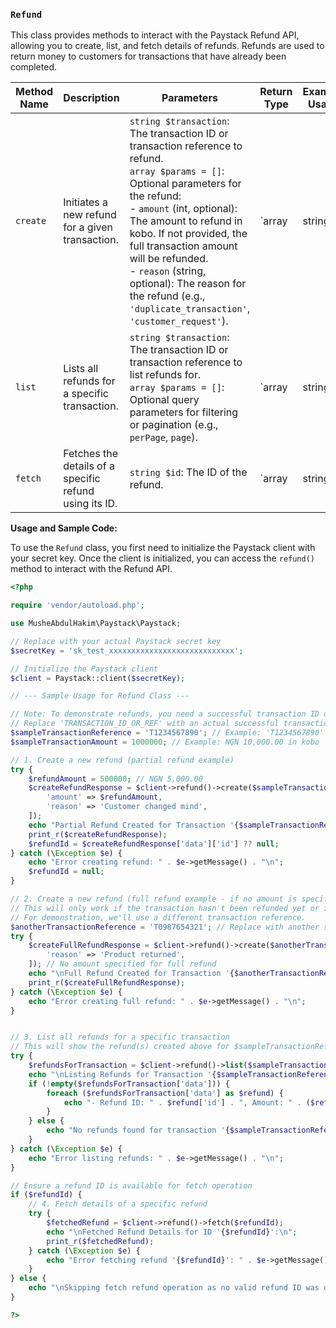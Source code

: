 ### `Refund`

This class provides methods to interact with the Paystack Refund API, allowing you to create, list, and fetch details of refunds. Refunds are used to return money to customers for transactions that have already been completed.

| Method Name | Description | Parameters | Return Type | Example Usage |
|---|---|---|---|---|
| `create` | Initiates a new refund for a given transaction. | `string $transaction`: The transaction ID or transaction reference to refund. <br> `array $params = []`: Optional parameters for the refund: <br> - `amount` (int, optional): The amount to refund in kobo. If not provided, the full transaction amount will be refunded. <br> - `reason` (string, optional): The reason for the refund (e.g., `'duplicate_transaction'`, `'customer_request'`). | `array|string` | ```php $client->refund()->create('transaction_ref_123', ['amount' => 50000, 'reason' => 'customer_request']); ``` |
| `list` | Lists all refunds for a specific transaction. | `string $transaction`: The transaction ID or transaction reference to list refunds for. <br> `array $params = []`: Optional query parameters for filtering or pagination (e.g., `perPage`, `page`). | `array|string` | ```php $client->refund()->list('transaction_ref_123', ['perPage' => 5]); ``` |
| `fetch` | Fetches the details of a specific refund using its ID. | `string $id`: The ID of the refund. | `array|string` | ```php $client->refund()->fetch('refund_xxxx'); ``` |

**Usage and Sample Code:**

To use the `Refund` class, you first need to initialize the Paystack client with your secret key. Once the client is initialized, you can access the `refund()` method to interact with the Refund API.

```php
<?php

require 'vendor/autoload.php';

use MusheAbdulHakim\Paystack\Paystack;

// Replace with your actual Paystack secret key
$secretKey = 'sk_test_xxxxxxxxxxxxxxxxxxxxxxxxxxxx';

// Initialize the Paystack client
$client = Paystack::client($secretKey);

// --- Sample Usage for Refund Class ---

// Note: To demonstrate refunds, you need a successful transaction ID or reference.
// Replace 'TRANSACTION_ID_OR_REF' with an actual successful transaction from your Paystack account.
$sampleTransactionReference = 'T1234567890'; // Example: 'T1234567890' or 'transaction_ref_abc'
$sampleTransactionAmount = 1000000; // Example: NGN 10,000.00 in kobo

// 1. Create a new refund (partial refund example)
try {
    $refundAmount = 500000; // NGN 5,000.00
    $createRefundResponse = $client->refund()->create($sampleTransactionReference, [
        'amount' => $refundAmount,
        'reason' => 'Customer changed mind',
    ]);
    echo "Partial Refund Created for Transaction '{$sampleTransactionReference}':\n";
    print_r($createRefundResponse);
    $refundId = $createRefundResponse['data']['id'] ?? null;
} catch (\Exception $e) {
    echo "Error creating refund: " . $e->getMessage() . "\n";
    $refundId = null;
}

// 2. Create a new refund (full refund example - if no amount is specified)
// This will only work if the transaction hasn't been refunded yet or is partially refunded.
// For demonstration, we'll use a different transaction reference.
$anotherTransactionReference = 'T0987654321'; // Replace with another successful transaction
try {
    $createFullRefundResponse = $client->refund()->create($anotherTransactionReference, [
        'reason' => 'Product returned',
    ]); // No amount specified for full refund
    echo "\nFull Refund Created for Transaction '{$anotherTransactionReference}':\n";
    print_r($createFullRefundResponse);
} catch (\Exception $e) {
    echo "Error creating full refund: " . $e->getMessage() . "\n";
}


// 3. List all refunds for a specific transaction
// This will show the refund(s) created above for $sampleTransactionReference.
try {
    $refundsForTransaction = $client->refund()->list($sampleTransactionReference);
    echo "\nListing Refunds for Transaction '{$sampleTransactionReference}':\n";
    if (!empty($refundsForTransaction['data'])) {
        foreach ($refundsForTransaction['data'] as $refund) {
            echo "- Refund ID: " . $refund['id'] . ", Amount: " . ($refund['amount'] / 100) . " " . $refund['currency'] . ", Status: " . $refund['status'] . "\n";
        }
    } else {
        echo "No refunds found for transaction '{$sampleTransactionReference}'.\n";
    }
} catch (\Exception $e) {
    echo "Error listing refunds: " . $e->getMessage() . "\n";
}

// Ensure a refund ID is available for fetch operation
if ($refundId) {
    // 4. Fetch details of a specific refund
    try {
        $fetchedRefund = $client->refund()->fetch($refundId);
        echo "\nFetched Refund Details for ID '{$refundId}':\n";
        print_r($fetchedRefund);
    } catch (\Exception $e) {
        echo "Error fetching refund '{$refundId}': " . $e->getMessage() . "\n";
    }
} else {
    echo "\nSkipping fetch refund operation as no valid refund ID was obtained from creation.\n";
}

?>